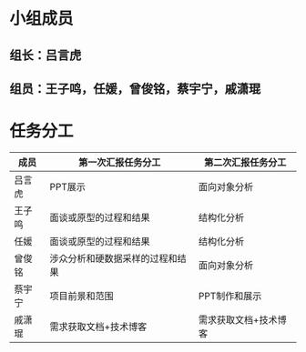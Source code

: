# 小组成员
## 组长：吕言虎
## 组员：王子鸣，任媛，曾俊铭，蔡宇宁，戚潇琨
# 任务分工

|  成员| 第一次汇报任务分工 | 第二次汇报任务分工 |
|--|--|--|
| 吕言虎 | PPT展示 | 面向对象分析 |
| 王子鸣 |面谈或原型的过程和结果  | 结构化分析 |
| 任媛 | 面谈或原型的过程和结果 |结构化分析  |
| 曾俊铭 |涉众分析和硬数据采样的过程和结果  | 面向对象分析 |
|蔡宇宁  |项目前景和范围  |PPT制作和展示 |
| 戚潇琨 |  需求获取文档+技术博客|需求获取文档+技术博客  |
